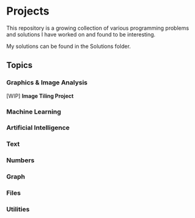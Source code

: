 # Projects
This repository is a growing collection of various programming problems and solutions I have worked on and found to be interesting.

My solutions can be found in the Solutions folder.

## Topics

### Graphics & Image Analysis
[WIP] **Image Tiling Project**

### Machine Learning

### Artificial Intelligence

### Text

### Numbers

### Graph

### Files

### Utilities
